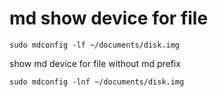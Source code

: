 # md show device for file

```
sudo mdconfig -lf ~/documents/disk.img
```

show md device for file without md prefix

```
sudo mdconfig -lnf ~/documents/disk.img
```
